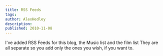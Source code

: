 ```yaml
---
title: RSS Feeds
tags:
author: AlexHedley
description: 
published: 2010-11-08
---
```


I've added RSS Feeds for this blog, the Music list and the film list They are all separate so you add only the ones you wish, if you want to.
